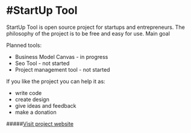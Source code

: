 #StartUp Tool
===========

StartUp Tool is open source project for startups and entrepreneurs. The philosophy of the project is to be free and easy for use. 
Main goal 

Planned tools:
- Business Model Canvas - in progress
- Seo Tool - not started
- Project management tool - not started

If you like the project you can help it as:
* write code
* create design
* give ideas and feedback
* make a donation

#####[Visit project website](http://www.startuptool.net/)



